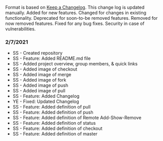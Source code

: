 Format is based on [Keep a Changelog](https://keepachangelog.com/en/1.0.0/). This change log is updated manually.
    Added for new features.
    Changed for changes in existing functionality.
    Deprecated for soon-to-be removed features.
    Removed for now removed features.
    Fixed for any bug fixes.
    Security in case of vulnerabilities.
    
### 2/7/2021 ###
- SS - Created repository
- SS - Feature: Added README.md file
- SS - Added project overview, group members, & quick links
- SS - Added image of checkout
- SS - Added image of merge
- SS - Added image of fork
- SS - Added image of push
- SS - Added image of pull
- SS - Feature: Added Changelog
- YE - Fixed: Updated Changelog
- SS - Feature: Added definition of pull
- SS - Feature: Added definition of push
- SS - Feature: Added definition of Remote Add-Show-Remove
- SS - Feature: Added definition of status
- SS - Feature: Added definition of checkout
- SS - Feature: Added definition of master

